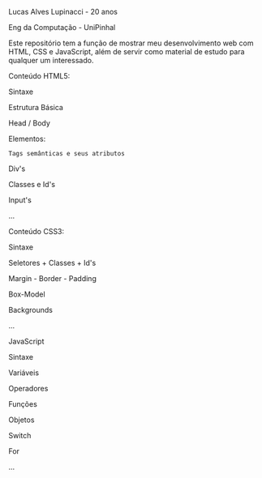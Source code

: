 Lucas Alves Lupinacci - 20 anos

Eng da Computação - UniPinhal

Este repositório tem a função de mostrar meu desenvolvimento web com HTML, CSS e JavaScript, além de servir como material de estudo para qualquer um interessado.

Conteúdo HTML5:

  Sintaxe
  
  Estrutura Básica
  
  Head / Body
  
  Elementos:
  
    Tags semânticas e seus atributos
    
  Div's
  
  Classes e Id's
  
  Input's
  
  ...

Conteúdo CSS3:

  Sintaxe
  
  Seletores + Classes + Id's
  
  Margin - Border - Padding
  
  Box-Model
  
  Backgrounds
  
  ...

JavaScript

  Sintaxe
  
  Variáveis
  
  Operadores
  
  Funções
  
  Objetos
  
  Switch
  
  For
  
  ...
